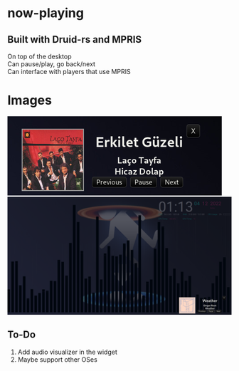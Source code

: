 # now-playing
## Built with Druid-rs and MPRIS
On top of the desktop  
Can pause/play, go back/next  
Can interface with players that use MPRIS  

# Images
![Close up of now-playing](images/closeup.png)
![With Cava in the background](images/Desktop.png)


## To-Do
1. Add audio visualizer in the widget
2. Maybe support other OSes
